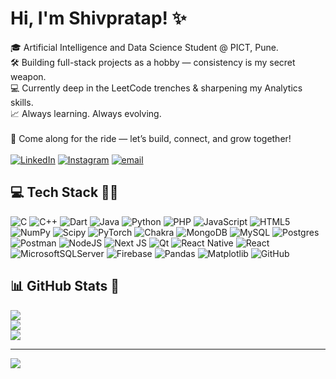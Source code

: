 # Hi, I'm Shivpratap! ✨
🎓 Artificial Intelligence and Data Science Student @ PICT, Pune.<br>
🛠️ Building full-stack projects as a hobby — consistency is my secret weapon.<br>
💻 Currently deep in the LeetCode trenches & sharpening my Analytics skills.<br>
📈 Always learning. Always evolving.<br><br>
🌟 Come along for the ride — let’s build, connect, and grow together!<br><br>
[![LinkedIn](https://img.shields.io/badge/LinkedIn-%230077B5.svg?logo=linkedin&logoColor=white)](https://linkedin.com/in/shivpratapmithapalli)   [![Instagram](https://img.shields.io/badge/Instagram-%23E4405F.svg?logo=Instagram&logoColor=white)](https://instagram.com/shivpratap007)   [![email](https://img.shields.io/badge/Email-D14836?logo=gmail&logoColor=white)](mailto:risenlegend2005@gmail.com)

## 💻 Tech Stack 🧑‍💻
![C](https://img.shields.io/badge/c-%2300599C.svg?style=flat&logo=c&logoColor=white) ![C++](https://img.shields.io/badge/c++-%2300599C.svg?style=flat&logo=c%2B%2B&logoColor=white) ![Dart](https://img.shields.io/badge/dart-%230175C2.svg?style=flat&logo=dart&logoColor=white) ![Java](https://img.shields.io/badge/java-%23ED8B00.svg?style=flat&logo=openjdk&logoColor=white) ![Python](https://img.shields.io/badge/python-3670A0?style=flat&logo=python&logoColor=ffdd54) ![PHP](https://img.shields.io/badge/php-%23777BB4.svg?style=flat&logo=php&logoColor=white) ![JavaScript](https://img.shields.io/badge/javascript-%23323330.svg?style=flat&logo=javascript&logoColor=%23F7DF1E) ![HTML5](https://img.shields.io/badge/html5-%23E34F26.svg?style=flat&logo=html5&logoColor=white) ![NumPy](https://img.shields.io/badge/numpy-%23013243.svg?style=flat&logo=numpy&logoColor=white) ![Scipy](https://img.shields.io/badge/SciPy-%230C55A5.svg?style=flat&logo=scipy&logoColor=%white) ![PyTorch](https://img.shields.io/badge/PyTorch-%23EE4C2C.svg?style=flat&logo=PyTorch&logoColor=white) ![Chakra](https://img.shields.io/badge/chakra-%234ED1C5.svg?style=flat&logo=chakraui&logoColor=white) ![MongoDB](https://img.shields.io/badge/MongoDB-%234ea94b.svg?style=flat&logo=mongodb&logoColor=white) ![MySQL](https://img.shields.io/badge/mysql-4479A1.svg?style=flat&logo=mysql&logoColor=white) ![Postgres](https://img.shields.io/badge/postgres-%23316192.svg?style=flat&logo=postgresql&logoColor=white) ![Postman](https://img.shields.io/badge/Postman-FF6C37?style=flat&logo=postman&logoColor=white) ![NodeJS](https://img.shields.io/badge/node.js-6DA55F?style=flat&logo=node.js&logoColor=white) ![Next JS](https://img.shields.io/badge/Next-black?style=flat&logo=next.js&logoColor=white) ![Qt](https://img.shields.io/badge/Qt-%23217346.svg?style=flat&logo=Qt&logoColor=white) ![React Native](https://img.shields.io/badge/react_native-%2320232a.svg?style=flat&logo=react&logoColor=%2361DAFB) ![React](https://img.shields.io/badge/react-%2320232a.svg?style=flat&logo=react&logoColor=%2361DAFB) ![MicrosoftSQLServer](https://img.shields.io/badge/Microsoft%20SQL%20Server-CC2927?style=flat&logo=microsoft%20sql%20server&logoColor=white) ![Firebase](https://img.shields.io/badge/firebase-a08021?style=flat&logo=firebase&logoColor=ffcd34) ![Pandas](https://img.shields.io/badge/pandas-%23150458.svg?style=flat&logo=pandas&logoColor=white) ![Matplotlib](https://img.shields.io/badge/Matplotlib-%23ffffff.svg?style=flat&logo=Matplotlib&logoColor=black) ![GitHub](https://img.shields.io/badge/github-%23121011.svg?style=flat&logo=github&logoColor=white)

## 📊 GitHub Stats 🌱
![](https://github-readme-stats.vercel.app/api/top-langs/?username=shivpratapmithapalli&theme=tokyonight&hide_border=false&include_all_commits=true&count_private=true&layout=compact)<br/>
![](https://github-readme-stats.vercel.app/api?username=shivpratapmithapalli&theme=tokyonight&hide_border=false&include_all_commits=truee&count_private=false)<br/>
![](https://nirzak-streak-stats.vercel.app/?user=shivpratapmithapalli&theme=tokyonight&hide_border=false)<br/>

---
[![](https://visitcount.itsvg.in/api?id=shivpratapmithapalli&icon=0&color=11)](https://visitcount.itsvg.in)
